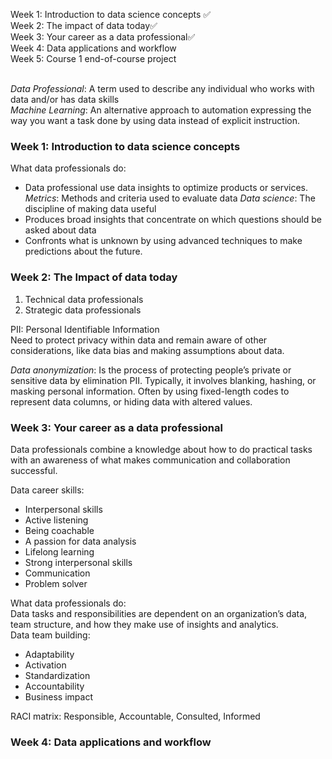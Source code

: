 Week 1: Introduction to data science concepts ✅<br>
Week 2: The impact of data today✅<br>
Week 3: Your career as a data professional✅ <br>
Week 4: Data applications and workflow<br>
Week 5: Course 1 end-of-course project<br>
<br>

*Data Professional*: A term used to describe any individual who works with data and/or has data skills
<br>
*Machine Learning*: An alternative approach to automation expressing the way you want a task done by using data instead of explicit instruction. 
<br>

### Week 1: Introduction to data science concepts

What data professionals do:
* Data professional use data insights to optimize products or services.
*Metrics*: Methods and criteria used to evaluate data
*Data science*: The discipline of making data useful
* Produces broad insights that concentrate on which questions should be asked about data
* Confronts what is unknown by using advanced techniques to make predictions about the future.


### Week 2: The Impact of data today

1. Technical data professionals
2. Strategic data professionals 

PII: Personal Identifiable Information <br>
Need to protect privacy within data and remain aware of other considerations, like data bias and making assumptions about data.<br>

*Data anonymization*: Is the process of protecting people’s private or sensitive data by elimination PII. Typically, it involves blanking, hashing, or masking personal information. Often by using fixed-length codes to represent data columns, or hiding data with altered values.

### Week 3: Your career as a data professional

Data professionals combine a knowledge about how to do practical tasks with an awareness of what makes communication and collaboration successful.<br>

Data career skills:
* Interpersonal skills
* Active listening
* Being coachable
* A passion for data analysis
* Lifelong learning
* Strong interpersonal skills
* Communication
* Problem solver

What data professionals do:<br>
Data tasks and responsibilities are dependent on an organization’s data, team structure, and how they make use of insights and analytics.<br>
Data team building:
* Adaptability
* Activation
* Standardization
* Accountability
* Business impact

RACI matrix: Responsible, Accountable, Consulted, Informed

### Week 4: Data applications and workflow


